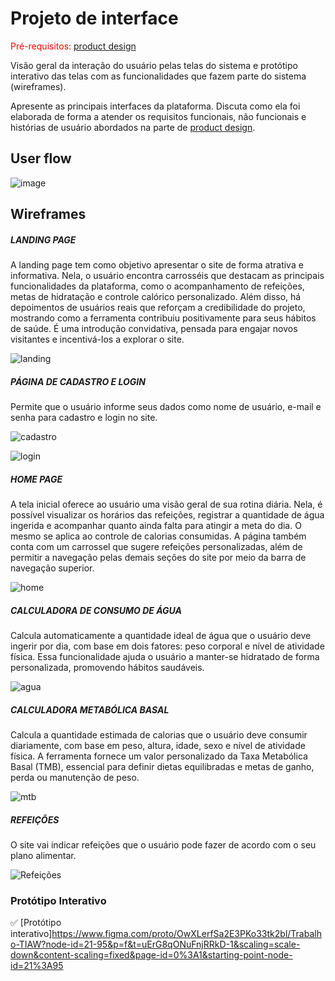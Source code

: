
# Projeto de interface

<span style="color:red">Pré-requisitos: <a href="03-Product-design.md"> product design</a></span>

 Visão geral da interação do usuário pelas telas do sistema e protótipo interativo das telas com as funcionalidades que fazem parte do sistema (wireframes).

 Apresente as principais interfaces da plataforma. Discuta como ela foi elaborada de forma a atender os requisitos funcionais, não funcionais e histórias de usuário abordados na parte de <a href="03-Product-design.md"> product design</a></span>.

 ## User flow

![image](https://github.com/user-attachments/assets/b5257a37-a2d1-435f-9aa5-62ee4f1fb9c2)


## Wireframes

##### LANDING PAGE

A landing page tem como objetivo apresentar o site de forma atrativa e informativa. Nela, o usuário encontra carrosséis que destacam as principais funcionalidades da plataforma, como o acompanhamento de refeições, metas de hidratação e controle calórico personalizado. Além disso, há depoimentos de usuários reais que reforçam a credibilidade do projeto, mostrando como a ferramenta contribuiu positivamente para seus hábitos de saúde. É uma introdução convidativa, pensada para engajar novos visitantes e incentivá-los a explorar o site.

![landing](https://github.com/user-attachments/assets/4d84a4ba-befd-4788-b5c9-5a6de02f42c1)

##### PÁGINA DE CADASTRO E LOGIN

Permite que o usuário informe seus dados como nome de usuário, e-mail e senha para cadastro e login no site.

![cadastro](https://github.com/user-attachments/assets/97271682-8916-404b-9419-f8a8df4942e5)

![login](https://github.com/user-attachments/assets/9d14f728-5a16-475d-a0ef-240a597405af)

##### HOME PAGE

A tela inicial oferece ao usuário uma visão geral de sua rotina diária. Nela, é possível visualizar os horários das refeições, registrar a quantidade de água ingerida e acompanhar quanto ainda falta para atingir a meta do dia. O mesmo se aplica ao controle de calorias consumidas. A página também conta com um carrossel que sugere refeições personalizadas, além de permitir a navegação pelas demais seções do site por meio da barra de navegação superior.

![home](https://github.com/user-attachments/assets/c7470048-84d5-43c2-97ac-46ccbea2286d)

##### CALCULADORA DE CONSUMO DE ÁGUA

Calcula automaticamente a quantidade ideal de água que o usuário deve ingerir por dia, com base em dois fatores: peso corporal e nível de atividade física. Essa funcionalidade ajuda o usuário a manter-se hidratado de forma personalizada, promovendo hábitos saudáveis.

![agua](https://github.com/user-attachments/assets/f08bb26c-bbf7-40f6-9086-4cce8beeed28)

##### CALCULADORA METABÓLICA BASAL

Calcula a quantidade estimada de calorias que o usuário deve consumir diariamente, com base em peso, altura, idade, sexo e nível de atividade física. A ferramenta fornece um valor personalizado da Taxa Metabólica Basal (TMB), essencial para definir dietas equilibradas e metas de ganho, perda ou manutenção de peso.

![mtb](https://github.com/user-attachments/assets/008172ae-04a1-4956-a5d1-3ceab0e824c6)

##### REFEIÇÕES

O site vai indicar refeições que o usuário pode fazer de acordo com o seu plano alimentar.

![Refeições](https://github.com/user-attachments/assets/5f02ad90-7e98-4b7a-bb12-c0c574621af5)


### Protótipo Interativo

✅ [Protótipo interativo]https://www.figma.com/proto/OwXLerfSa2E3PKo33tk2bl/Trabalho-TIAW?node-id=21-95&p=f&t=uErG8qONuFnjRRkD-1&scaling=scale-down&content-scaling=fixed&page-id=0%3A1&starting-point-node-id=21%3A95
